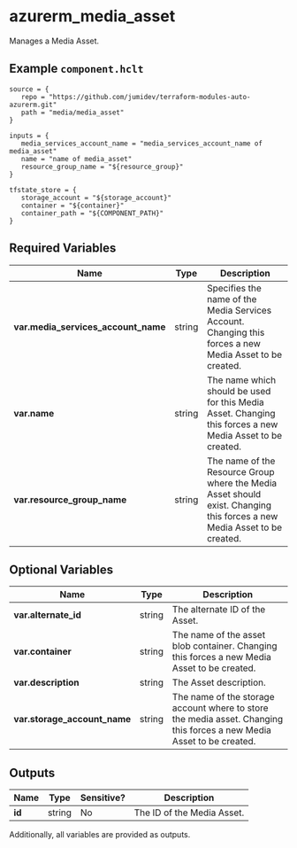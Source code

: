 # azurerm_media_asset

Manages a Media Asset.

## Example `component.hclt`

```hcl
source = {
   repo = "https://github.com/jumidev/terraform-modules-auto-azurerm.git" 
   path = "media/media_asset" 
}

inputs = {
   media_services_account_name = "media_services_account_name of media_asset" 
   name = "name of media_asset" 
   resource_group_name = "${resource_group}" 
}

tfstate_store = {
   storage_account = "${storage_account}" 
   container = "${container}" 
   container_path = "${COMPONENT_PATH}" 
}

```

## Required Variables

| Name | Type |  Description |
| ---- | --------- |  ----------- |
| **var.media_services_account_name** | string |  Specifies the name of the Media Services Account. Changing this forces a new Media Asset to be created. | 
| **var.name** | string |  The name which should be used for this Media Asset. Changing this forces a new Media Asset to be created. | 
| **var.resource_group_name** | string |  The name of the Resource Group where the Media Asset should exist. Changing this forces a new Media Asset to be created. | 

## Optional Variables

| Name | Type |  Description |
| ---- | --------- |  ----------- |
| **var.alternate_id** | string |  The alternate ID of the Asset. | 
| **var.container** | string |  The name of the asset blob container. Changing this forces a new Media Asset to be created. | 
| **var.description** | string |  The Asset description. | 
| **var.storage_account_name** | string |  The name of the storage account where to store the media asset. Changing this forces a new Media Asset to be created. | 



## Outputs

| Name | Type | Sensitive? | Description |
| ---- | ---- | --------- | --------- |
| **id** | string | No  | The ID of the Media Asset. | 

Additionally, all variables are provided as outputs.
